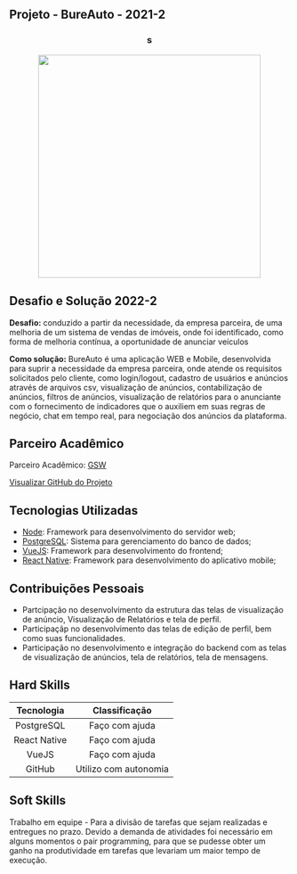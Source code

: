## Projeto - BureAuto - 2021-2

<div align=center>
 <h3>s</h3>
  <img src="https://github.com/drosan19/Portfolio/assets/130381620/8e530ae4-d429-4ba0-8692-c4ece5d441c8" width=400 alt="" />
 </div>

## Desafio e Solução 2022-2
<b>Desafio:</b> conduzido a partir da necessidade, da empresa parceira, de uma melhoria de um sistema de vendas de imóveis, onde foi identificado, como forma de melhoria contínua, a oportunidade de anunciar veículos

<b>Como solução:</b> BureAuto é uma aplicação WEB e Mobile, desenvolvida para suprir a necessidade da empresa parceira, onde atende os requisitos solicitados pelo cliente, como login/logout, cadastro de usuários e anúncios através de arquivos csv, visualização de anúncios, contabilização de anúncios, filtros de anúncios, visualização de relatórios para o anunciante com o fornecimento de indicadores que o auxiliem em suas regras de negócio, chat em tempo real, para negociação dos anúncios da plataforma.
  

## Parceiro Acadêmico

Parceiro Acadêmico: [GSW](http://www.gsw.com.br/)

[Visualizar GitHub do Projeto]()

## Tecnologias Utilizadas

- [Node](https://nodejs.org/): Framework para desenvolvimento do servidor web;
- [PostgreSQL](https://www.postgresql.org/): Sistema para gerenciamento do banco de dados;
- [VueJS](https://vuejs.org/): Framework para desenvolvimento do frontend;
- [React Native](https://reactnative.dev/): Framework para desenvolvimento do aplicativo mobile;


## Contribuições Pessoais

-  Partcipação no desenvolvimento da estrutura das telas de visualização de anúncio, Visualização de Relatórios e tela de perfil.
- Participaçãp no desenvolvimento das telas de edição de perfil, bem como suas funcionalidades.
- Participação no desenvolvimento e integração do backend com as telas de visualização de anúncios, tela de relatórios, tela de mensagens.

## Hard Skills

| Tecnologia  |   Classificação   |
| :---------: | :---------------: |
| PostgreSQL  |  Faço com ajuda   |
| React Native|  Faço com ajuda   |
|    VueJS    |  Faço com ajuda   |
|   GitHub    | Utilizo com autonomia |

## Soft Skills

Trabalho em equipe - Para a divisão de tarefas que sejam realizadas e entregues no prazo.
Devido a demanda de atividades foi necessário em alguns momentos o pair programming, para que se pudesse obter um ganho na produtividade em tarefas que levariam um maior tempo de execução.

